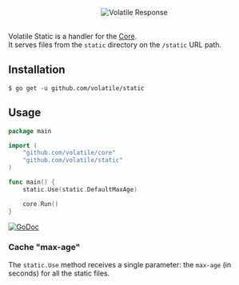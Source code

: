 <p align="center"><img src="http://volatile.whitedevops.com/images/repositories/static/logo.png" alt="Volatile Response" title="Volatile Response"><br><br></p>

Volatile Static is a handler for the [Core](https://github.com/volatile/core).  
It serves files from the `static` directory on the `/static` URL path.

## Installation

```Shell
$ go get -u github.com/volatile/static
```

## Usage

```Go
package main

import (
	"github.com/volatile/core"
	"github.com/volatile/static"
)

func main() {
	static.Use(static.DefaultMaxAge)

	core.Run()
}
```

[![GoDoc](https://godoc.org/github.com/volatile/static?status.svg)](https://godoc.org/github.com/volatile/static)

### Cache "max-age"

The `static.Use` method receives a single parameter: the `max-age` (in seconds) for all the static files.
